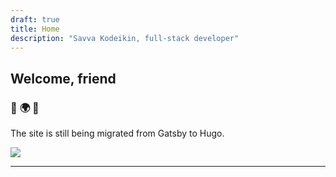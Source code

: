 ```yaml
---
draft: true
title: Home
description: "Savva Kodeikin, full-stack developer"
---
```


## Welcome, friend

### :purple_heart: :earth_africa: :purple_heart:

The site is still being migrated from Gatsby to Hugo.

<img src="/images/partywizard.gif">

---
